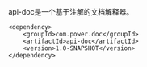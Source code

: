 api-doc是一个基于注解的文档解释器。
```
<dependency>
    <groupId>com.power.doc</groupId>
    <artifactId>api-doc</artifactId>
    <version>1.0-SNAPSHOT</version>
</dependency>
```